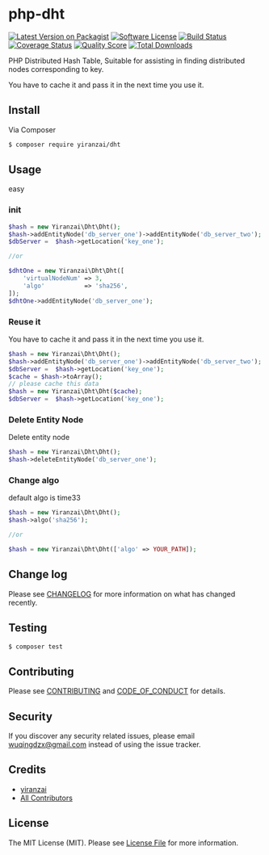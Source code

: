 # php-dht

[![Latest Version on Packagist][ico-version]][link-packagist]
[![Software License][ico-license]](LICENSE.md)
[![Build Status][ico-travis]][link-travis]
[![Coverage Status][ico-scrutinizer]][link-scrutinizer]
[![Quality Score][ico-code-quality]][link-code-quality]
[![Total Downloads][ico-downloads]][link-downloads]

PHP Distributed Hash Table, Suitable for assisting in finding distributed nodes corresponding to key.

You have to cache it and pass it in the next time you use it.

## Install

Via Composer

``` bash
$ composer require yiranzai/dht
```

## Usage

easy

### init

``` php
$hash = new Yiranzai\Dht\Dht();
$hash->addEntityNode('db_server_one')->addEntityNode('db_server_two');
$dbServer =  $hash->getLocation('key_one');

//or

$dhtOne = new Yiranzai\Dht\Dht([
    'virtualNodeNum' => 3,
    'algo'           => 'sha256',
]);
$dhtOne->addEntityNode('db_server_one');
```

### Reuse it

You have to cache it and pass it in the next time you use it.

```php
$hash = new Yiranzai\Dht\Dht();
$hash->addEntityNode('db_server_one')->addEntityNode('db_server_two');
$dbServer =  $hash->getLocation('key_one');
$cache = $hash->toArray();
// please cache this data
$hash = new Yiranzai\Dht\Dht($cache);
$dbServer =  $hash->getLocation('key_one');
```

### Delete Entity Node

Delete entity node

```php
$hash = new Yiranzai\Dht\Dht();
$hash->deleteEntityNode('db_server_one');
```

### Change algo

default algo is time33

```php
$hash = new Yiranzai\Dht\Dht();
$hash->algo('sha256');

//or

$hash = new Yiranzai\Dht\Dht(['algo' => YOUR_PATH]);
```

## Change log

Please see [CHANGELOG](CHANGELOG.md) for more information on what has changed recently.

## Testing

``` bash
$ composer test
```

## Contributing

Please see [CONTRIBUTING](CONTRIBUTING.md) and [CODE_OF_CONDUCT](CODE_OF_CONDUCT.md) for details.

## Security

If you discover any security related issues, please email wuqingdzx@gmail.com instead of using the issue tracker.

## Credits

- [yiranzai][link-author]
- [All Contributors][link-contributors]

## License

The MIT License (MIT). Please see [License File](LICENSE.md) for more information.

[ico-version]: https://img.shields.io/packagist/v/yiranzai/dht.svg?style=flat-square
[ico-license]: https://img.shields.io/badge/license-MIT-brightgreen.svg?style=flat-square
[ico-travis]: https://img.shields.io/travis/yiranzai/php-dht/master.svg?style=flat-square
[ico-scrutinizer]: https://img.shields.io/scrutinizer/coverage/g/yiranzai/php-dht.svg?style=flat-square
[ico-code-quality]: https://img.shields.io/scrutinizer/g/yiranzai/php-dht.svg?style=flat-square
[ico-downloads]: https://img.shields.io/packagist/dt/yiranzai/dht.svg?style=flat-square

[link-packagist]: https://packagist.org/packages/yiranzai/dht
[link-travis]: https://travis-ci.org/yiranzai/php-dht
[link-scrutinizer]: https://scrutinizer-ci.com/g/yiranzai/php-dht/code-structure
[link-code-quality]: https://scrutinizer-ci.com/g/yiranzai/php-dht
[link-downloads]: https://packagist.org/packages/yiranzai/dht
[link-author]: https://github.com/yiranzai
[link-contributors]: ../../contributors
